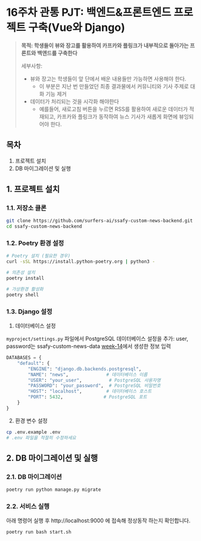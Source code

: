# 16주차 관통 PJT: 백엔드&프론트엔드 프로젝트 구축(Vue와 Django)

> **목적: 학생들이 뷰와 장고를 활용하여 카프카와 플링크가 내부적으로 돌아가는 프론트와 백앤드를 구축한다**
>
> 세부사항:
>
> - 뷰와 장고는 학생들이 앞 단에서 배운 내용들만 가능하면 사용해야 한다.
>   - 이 부분은 지난 번 만들었던 최종 결과물에서 커뮤니티와 기사 주제로 대화 기능 제거
> - 데이터가 처리되는 것을 시각화 해야한다
>   - 예를들어, 새로고침 버튼을 누르면 RSS를 활용하여 새로운 데이터가 적재되고, 카프카와 플링크가 동작하여 뉴스 기사가 새롭게 화면에 뷰잉되어야 한다.

## 목차

1. 프로젝트 설치
2. DB 마이그레이션 및 실행

## 1. 프로젝트 설치

### 1.1. 저장소 클론

```bash
git clone https://github.com/surfers-ai/ssafy-custom-news-backend.git
cd ssafy-custom-news-backend
```

### 1.2. Poetry 환경 설정

```bash
# Poetry 설치 (필요한 경우)
curl -sSL https://install.python-poetry.org | python3 -

# 의존성 설치
poetry install

# 가상환경 활성화
poetry shell
```

### 1.3. Django 설정

1. 데이터베이스 설정

`myproject/settings.py` 파일에서 PostgreSQL 데이터베이스 설정을 추가:
user, password는 ssafy-custom-news-data [week-14](https://github.com/surfers-ai/ssafy-custom-news-data/blob/weekly-modules/week-14/README.md#12-postgresql-%EB%8D%B0%EC%9D%B4%ED%84%B0%EB%B2%A0%EC%9D%B4%EC%8A%A4-%EC%84%A4%EC%A0%95)에서 생성한 정보 입력

```python
DATABASES = {
    "default": {
        "ENGINE": "django.db.backends.postgresql",
        "NAME": "news",              # 데이터베이스 이름
        "USER": "your_user",          # PostgreSQL 사용자명
        "PASSWORD": "your_password",  # PostgreSQL 비밀번호
        "HOST": "localhost",         # 데이터베이스 호스트
        "PORT": 5432,               # PostgreSQL 포트
    }
}
```

2. 환경 변수 설정

```bash
cp .env.example .env
# .env 파일을 적절히 수정하세요
```

## 2. DB 마이그레이션 및 실행

### 2.1. DB 마이그레이션

```bash
poetry run python manage.py migrate
```

### 2.2. 서비스 실행

아래 명령어 실행 후 http://localhost:9000 에 접속해 정상동작 하는지 확인합니다.

```bash
poetry run bash start.sh
```
